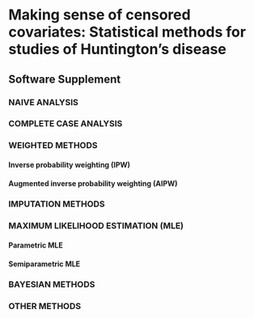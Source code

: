 # Making sense of censored covariates: Statistical methods for studies of Huntington’s disease
## Software Supplement

### NAIVE ANALYSIS 

### COMPLETE CASE ANALYSIS 

### WEIGHTED METHODS 

#### Inverse probability weighting (IPW)

#### Augmented inverse probability weighting (AIPW) 

### IMPUTATION METHODS

### MAXIMUM LIKELIHOOD ESTIMATION (MLE)

#### Parametric MLE 

#### Semiparametric MLE 

### BAYESIAN METHODS 

### OTHER METHODS 
